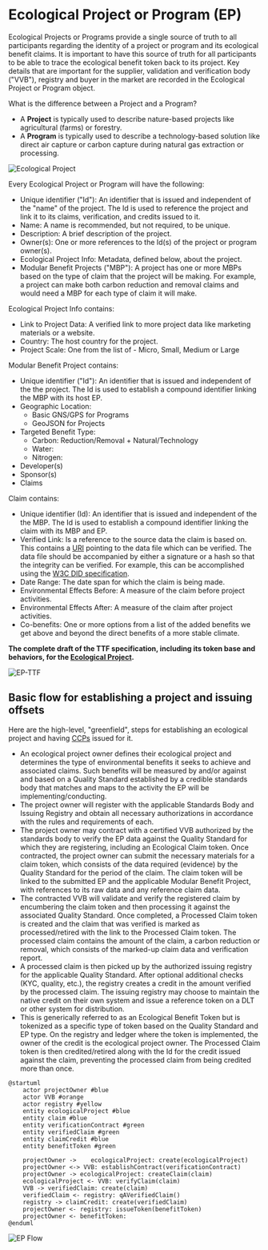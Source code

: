 # Ecological Project or Program (EP)

Ecological Projects or Programs provide a single source of truth to all participants regarding the identity of a project or program and its ecological benefit claims. It is important to have this source of truth for all participants to be able to trace the ecological benefit token back to its project. Key details that are important for the supplier, validation and verification body ("VVB"), registry and buyer in the market are recorded in the Ecological Project or Program object.

What is the difference between a Project and a Program?

- A **Project** is typically used to describe nature-based projects like agricultural (farms) or forestry.
- A **Program** is typically used to describe a technology-based solution like direct air capture or carbon capture during natural gas extraction or processing.

![Ecological Project](../images/EPT.png)

Every Ecological Project or Program will have the following:

- Unique identifier ("Id"): An identifier that is issued and independent of the "name" of the project. The Id is used to reference the project and link it to its claims, verification, and credits issued to it.
- Name: A name is recommended, but not required, to be unique.
- Description: A brief description of the project.
- Owner(s): One or more references to the Id(s) of the project or program owner(s).
- Ecological Project Info: Metadata, defined below, about the project.
- Modular Benefit Projects ("MBP"): A project has one or more MBPs based on the type of claim that the project will be making. For example, a project can make both carbon reduction and removal claims and would need a MBP for each type of claim it will make.

Ecological Project Info contains:

- Link to Project Data: A verified link to more project data like marketing materials or a website.
- Country: The host country for the project.
- Project Scale: One from the list of - Micro, Small, Medium or Large

Modular Benefit Project contains:

- Unique identifier ("Id"): An identifier that is issued and independent of the the project. The Id is used to establish a compound identifier linking the MBP with its host EP.
- Geographic Location:
  - Basic GNS/GPS for Programs
  - GeoJSON for Projects
- Targeted Benefit Type:
  - Carbon: Reduction/Removal + Natural/Technology
  - Water:
  - Nitrogen:
- Developer(s)
- Sponsor(s)
- Claims

Claim contains:

- Unique identifier (Id): An identifier that is issued and independent of the the MBP. The Id is used to establish a compound identifier linking the claim with its MBP and EP.
- Verified Link: Is a reference to the source data the claim is based on. This contains a [URI](https://en.wikipedia.org/wiki/Uniform_Resource_Identifier) pointing to the data file which can be verified. The data file should be accompanied by either a signature or a hash so that the integrity can be verified. For example, this can be accomplished using the [W3C DID specification](https://www.w3.org/TR/did-core/).
- Date Range: The date span for which the claim is being made.
- Environmental Effects Before: A measure of the claim before project activities.
- Environmental Effects After: A measure of the claim after project activities.
- Co-benefits: One or more options from a list of the added benefits we get above and beyond the direct benefits of a more stable climate.

**The complete draft of the TTF specification, including its token base and behaviors, for the [Ecological Project](https://github.com/InterWorkAlliance/TTF/tree/master/artifacts/token-templates/specifications/Ecological-Project/latest).**

![EP-TTF](../images/ep-ttf.png)

## Basic flow for establishing a project and issuing offsets

Here are the high-level, "greenfield", steps for establishing an ecological project and having [CCPs](ccp.md) issued for it.

- An ecological project owner defines their ecological project and determines the type of environmental benefits it seeks to achieve and associated claims.  Such benefits will be measured by and/or against and based on a Quality Standard established by a credible standards body that matches and maps to the activity the EP will be implementing/conducting.
- The project owner will register with the applicable Standards Body and Issuing Registry and obtain all necessary authorizations in accordance with the rules and requirements of each.
- The project owner may contract with a certified VVB authorized by the standards body to verify the EP data against the Quality Standard for which they are registering, including an Ecological Claim token. Once contracted, the project owner can submit the necessary materials for a claim token, which consists of the data required (evidence) by the Quality Standard for the period of the claim. The claim token will be linked to the submitted EP and the applicable Modular Benefit Project, with references to its raw data and any reference claim data.
- The contracted VVB will validate and verify the registered claim by encumbering the claim token and then processing it against the associated Quality Standard. Once completed, a Processed Claim token is created and the claim that was verified is marked as processed/retired with the link to the Processed Claim token. The processed claim contains the amount of the claim, a carbon reduction or removal, which consists of the marked-up claim data and verification report.
- A processed claim is then picked up by the authorized issuing registry for the applicable Quality Standard. After optional additional checks (KYC, quality, etc.), the registry creates a credit in the amount verified by the processed claim. The issuing registry may choose to maintain the native credit on their own system and issue a reference token on a DLT or other system for distribution.
- This is generically referred to as an Ecological Benefit Token but is tokenized as a specific type of token based on the Quality Standard and EP type. On the registry and ledger where the token is implemented, the owner of the credit is the ecological project owner. The Processed Claim token is then credited/retired along with the Id for the credit issued against the claim, preventing the processed claim from being credited more than once.

```plantuml
@startuml
    actor projectOwner #blue
    actor VVB #orange
    actor registry #yellow
    entity ecologicalProject #blue
    entity claim #blue
    entity verificationContract #green
    entity verifiedClaim #green
    entity claimCredit #blue
    entity benefitToken #green

    projectOwner ->    ecologicalProject: create(ecologicalProject)
    projectOwner <-> VVB: establishContract(verificationContract)
    projectOwner -> ecologicalProject: createClaim(claim)
    ecologicalProject <- VVB: verifyClaim(claim)
    VVB -> verifiedClaim: create(claim)
    verifiedClaim <- registry: qAVerifiedClaim()
    registry -> claimCredit: create(verifiedClaim)
    projectOwner <- registry: issueToken(benefitToken)
    projectOwner <- benefitToken:
@enduml
```

![EP Flow](../images/EP-1.png)
